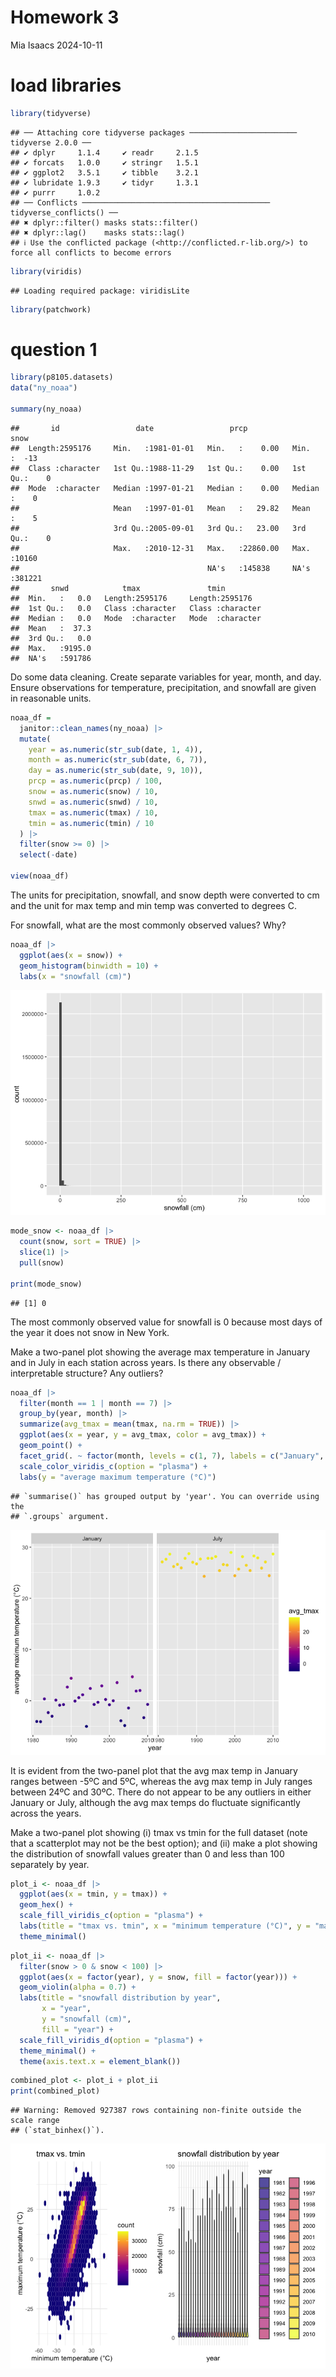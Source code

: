 Homework 3
================
Mia Isaacs
2024-10-11

# load libraries

``` r
library(tidyverse)
```

    ## ── Attaching core tidyverse packages ──────────────────────── tidyverse 2.0.0 ──
    ## ✔ dplyr     1.1.4     ✔ readr     2.1.5
    ## ✔ forcats   1.0.0     ✔ stringr   1.5.1
    ## ✔ ggplot2   3.5.1     ✔ tibble    3.2.1
    ## ✔ lubridate 1.9.3     ✔ tidyr     1.3.1
    ## ✔ purrr     1.0.2     
    ## ── Conflicts ────────────────────────────────────────── tidyverse_conflicts() ──
    ## ✖ dplyr::filter() masks stats::filter()
    ## ✖ dplyr::lag()    masks stats::lag()
    ## ℹ Use the conflicted package (<http://conflicted.r-lib.org/>) to force all conflicts to become errors

``` r
library(viridis)
```

    ## Loading required package: viridisLite

``` r
library(patchwork)
```

# question 1

``` r
library(p8105.datasets)
data("ny_noaa")

summary(ny_noaa)
```

    ##       id                 date                 prcp               snow       
    ##  Length:2595176     Min.   :1981-01-01   Min.   :    0.00   Min.   :  -13   
    ##  Class :character   1st Qu.:1988-11-29   1st Qu.:    0.00   1st Qu.:    0   
    ##  Mode  :character   Median :1997-01-21   Median :    0.00   Median :    0   
    ##                     Mean   :1997-01-01   Mean   :   29.82   Mean   :    5   
    ##                     3rd Qu.:2005-09-01   3rd Qu.:   23.00   3rd Qu.:    0   
    ##                     Max.   :2010-12-31   Max.   :22860.00   Max.   :10160   
    ##                                          NA's   :145838     NA's   :381221  
    ##       snwd            tmax               tmin          
    ##  Min.   :   0.0   Length:2595176     Length:2595176    
    ##  1st Qu.:   0.0   Class :character   Class :character  
    ##  Median :   0.0   Mode  :character   Mode  :character  
    ##  Mean   :  37.3                                        
    ##  3rd Qu.:   0.0                                        
    ##  Max.   :9195.0                                        
    ##  NA's   :591786

Do some data cleaning. Create separate variables for year, month, and
day. Ensure observations for temperature, precipitation, and snowfall
are given in reasonable units.

``` r
noaa_df =  
  janitor::clean_names(ny_noaa) |> 
  mutate(
    year = as.numeric(str_sub(date, 1, 4)),
    month = as.numeric(str_sub(date, 6, 7)),
    day = as.numeric(str_sub(date, 9, 10)),
    prcp = as.numeric(prcp) / 100,
    snow = as.numeric(snow) / 10,
    snwd = as.numeric(snwd) / 10,
    tmax = as.numeric(tmax) / 10,
    tmin = as.numeric(tmin) / 10
  ) |> 
  filter(snow >= 0) |> 
  select(-date)

view(noaa_df)
```

The units for precipitation, snowfall, and snow depth were converted to
cm and the unit for max temp and min temp was converted to degrees C.

For snowfall, what are the most commonly observed values? Why?

``` r
noaa_df |> 
  ggplot(aes(x = snow)) + 
  geom_histogram(binwidth = 10) +
  labs(x = "snowfall (cm)")
```

![](p8105_hw3_mbi2110_files/figure-gfm/unnamed-chunk-4-1.png)<!-- -->

``` r
mode_snow <- noaa_df |> 
  count(snow, sort = TRUE) |> 
  slice(1) |> 
  pull(snow)

print(mode_snow)
```

    ## [1] 0

The most commonly observed value for snowfall is 0 because most days of
the year it does not snow in New York.

Make a two-panel plot showing the average max temperature in January and
in July in each station across years. Is there any observable /
interpretable structure? Any outliers?

``` r
noaa_df |>
  filter(month == 1 | month == 7) |>
  group_by(year, month) |>
  summarize(avg_tmax = mean(tmax, na.rm = TRUE)) |>
  ggplot(aes(x = year, y = avg_tmax, color = avg_tmax)) +
  geom_point() +
  facet_grid(. ~ factor(month, levels = c(1, 7), labels = c("January", "July"))) +
  scale_color_viridis_c(option = "plasma") +
  labs(y = "average maximum temperature (°C)")
```

    ## `summarise()` has grouped output by 'year'. You can override using the
    ## `.groups` argument.

![](p8105_hw3_mbi2110_files/figure-gfm/unnamed-chunk-5-1.png)<!-- -->

It is evident from the two-panel plot that the avg max temp in January
ranges between -5ºC and 5ºC, whereas the avg max temp in July ranges
between 24ºC and 30ºC. There do not appear to be any outliers in either
January or July, although the avg max temps do fluctuate significantly
across the years.

Make a two-panel plot showing (i) tmax vs tmin for the full dataset
(note that a scatterplot may not be the best option); and (ii) make a
plot showing the distribution of snowfall values greater than 0 and less
than 100 separately by year.

``` r
plot_i <- noaa_df |>
  ggplot(aes(x = tmin, y = tmax)) +
  geom_hex() +
  scale_fill_viridis_c(option = "plasma") +
  labs(title = "tmax vs. tmin", x = "minimum temperature (°C)", y = "maximum temperature (°C)", fill = "count") +
  theme_minimal()
```

``` r
plot_ii <- noaa_df |>
  filter(snow > 0 & snow < 100) |>
  ggplot(aes(x = factor(year), y = snow, fill = factor(year))) +  
  geom_violin(alpha = 0.7) +  
  labs(title = "snowfall distribution by year", 
       x = "year", 
       y = "snowfall (cm)", 
       fill = "year") +
  scale_fill_viridis_d(option = "plasma") +
  theme_minimal() +
  theme(axis.text.x = element_blank())
```

``` r
combined_plot <- plot_i + plot_ii
print(combined_plot)
```

    ## Warning: Removed 927387 rows containing non-finite outside the scale range
    ## (`stat_binhex()`).

![](p8105_hw3_mbi2110_files/figure-gfm/unnamed-chunk-8-1.png)<!-- -->
